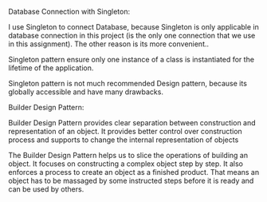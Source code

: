 Database Connection with Singleton:

I use Singleton to connect Database, because Singleton is only applicable in database connection in this project (is the only one connection that we use in this assignment).  The other reason is its more convenient..

Singleton pattern ensure only one instance of a class is instantiated for the lifetime of the application.

Singleton pattern is not much recommended Design pattern, because its globally accessible and have many drawbacks.  


Builder Design Pattern:

Builder Design Pattern provides clear separation between construction and representation of an object. It provides better control over construction process and supports to change the internal representation of objects

The Builder Design Pattern helps us to slice the operations of building an object. It focuses on constructing a complex object step by step. It also enforces a process to create an object as a finished product. That means an object has to be massaged by some instructed steps before it is ready and can be used by others.
